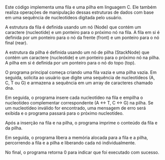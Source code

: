 Este código implementa uma fila e uma pilha em linguagem C. Ele também realiza operações de manipulação dessas estruturas de dados com base em uma sequência de nucleotídeos digitada pelo usuário.

A estrutura da fila é definida usando um nó (Node) que contém um caractere (nucleotide) e um ponteiro para o próximo nó na fila. A fila em si é definida por um ponteiro para o nó da frente (front) e um ponteiro para o nó final (rear).

A estrutura da pilha é definida usando um nó de pilha (StackNode) que contém um caractere (nucleotide) e um ponteiro para o próximo nó na pilha. A pilha em si é definida por um ponteiro para o nó do topo (top).

O programa principal começa criando uma fila vazia e uma pilha vazia. Em seguida, solicita ao usuário que digite uma sequência de nucleotídeos (A, C, T ou G) e armazena a sequência em um array de caracteres chamado dna.

Em seguida, o programa insere cada nucleotídeo na fila e empilha o nucleotídeo complementar correspondente (A <-> T, C <-> G) na pilha. Se um nucleotídeo inválido for encontrado, uma mensagem de erro será exibida e o programa passará para o próximo nucleotídeo.

Após a inserção na fila e na pilha, o programa imprime o conteúdo da fila e da pilha.

Em seguida, o programa libera a memória alocada para a fila e a pilha, percorrendo a fila e a pilha e liberando cada nó individualmente.

No final, o programa retorna 0 para indicar que foi executado com sucesso.
